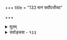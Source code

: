 +++
title = "133 मानं सर्वोपजीव्या"

+++
<details><summary>मूलम्</summary>

मानं सर्वोपजीव्या प्रथममिह भवेदक्षजन्या मनीषा तन्मूला चानुमा स्यात्तदुभयजनितस्त्वागमो द्विप्रकारः ।  
मूलं न क्वापि बाध्यं क्वचिदधिकबलैर्मूलजातीयबाधः स्यादेतैः कर्ममालाघटितभवघटीयन्त्रजभ्रान्तिशान्तिः ॥ १३३ ॥
</details>

<details><summary>सर्वाङ्कषा - १३३</summary>

एवं प्रमाणविचारस्य प्रयोजनं प्रदर्शयति – मानमित्यादि । **इह** = प्रमाणानां मध्ये अक्षजन्या 



**मनीषा** = इन्द्रियजन्या बुद्धिः प्रत्यक्षरूपा **सर्वोपजीव्या** = इतरप्रमाणानामपि प्राणप्रदात्री, सर्वैरपि आश्रयणीया । 



686 

मूलं न क्वापि बाध्यम्; क्वचिदधिकबलैर्मूलजातीयबाधः 

स्यादेतैः कर्ममालाघटितभवघटीयन्त्रजभ्रान्तिशान्तिः ॥133॥ 

**प्रथमम्** = मुख्यम् **मानम्** = प्रमाणं भवति । तन्मूला **च** = प्रत्यक्षमूला च **अनुमा** = अनुमितिः स्यात्, व्याप्तिदर्शनादेः प्रत्यक्षरूपत्वात् । **तदुभयजनितः** = प्रत्यक्षानुमानमूलः । शब्दश्रवणं प्रत्यक्षरूपम्, शक्तिग्राहकप्रमाणं व्यवहारः आवापोद्वापादिः प्रत्यक्षानुमानरूपः । एतादृशः **आगमस्तु** = शब्दस्तु **द्विप्रकारः** = लौकिको वैदिकश्चेति । **मूलम्** = सर्वव्यवहाराणां मूलकारणं प्रत्यक्षमनुमानं शब्दो वा तु **क्वापि** = कुत्रापि न **बाध्यम्** = न बाधार्हम्, मूलघातप्रसङ्गादेव । ननु ज्वालाभेदानुमानेन ज्वालैक्यप्रत्यक्षं बाध्यत इति सर्वसंमतं खलु । एवं सति प्रत्यक्षं क्वापि न बाध्यमिति कथमित्यत्राह - **क्वचित्** = कुत्रचित् स्थलविशेषे **अधिकबलैः** = स्वतः बाधितुमशक्यत्वात् **अधिकबलैः** = अधिकबलवद्भिः मूलिप्रमाणैः मूलजातीयबाधः प्रत्यक्षाभासस्य बाधः, न तु मूलबाधः । तथा च 'मानं न कापि बाध्यम्' इत्यपि पठनीयम् । **मानम्** = प्रमाणं कुत्रापि न बाध्यते, किन्तु प्रमाणाभास एव बाध्यते, प्रमाणं तु अन्यथा व्यवस्थाप्यत इत्यर्थः । एवम् - एतैः प्रमाणविचारैः **कर्ममालाघटितभवघटीयन्त्रजभ्रान्तिशान्तिः** = कर्मपरंपरया घटितः यः संसाररूपो घटीयन्त्रः उन्नमननमनाद्दुच्चावचावस्थाघटितः यः संसाररूपो **घटीयन्त्रः** = जलस्य उपर्यानयनसाधन यन्त्रः, **तज्जः** = तज्जन्यः यो भ्रमः तस्य **शान्तिः** = निवृत्तिः **स्यात्** = नूनं भवेत् ॥ 



अत्रैवं वैतण्डिकः प्रत्यवतिष्ठते - सर्वमिदमापातरमणीयम् । सर्वप्रमाणमूर्धन्यमिति यदुच्यते प्रत्यक्षम्, तत् तदुपजीव्येनानुमानेन बाध्यते । यथा - ज्वालैक्यप्रत्यक्षं ज्वालाभेदानुमानेन बाध्यते । शुक्तिरजतादिप्रत्यक्षम्, आप्तवाक्येन बाध्यते । किं बहुना ! शुक्तिरजतप्रत्यक्षम्, स्वयं समीपोपसर्पणेन ‘नेदं रजतम्' इति प्रत्यक्षेणैव स्वीयेनैव बाध्यते । एवं बहुधाऽव्यवस्थादर्शनात् प्रमाणानां प्रामाण्यं दुर्निरूपम् । अतश्च एभिः न किञ्चिन्निर्णेतुं शक्यते । अत एव बाध्यबाधकभावस्यापि दुर्निरूपत्वात् सर्वमविचारितरमणीयम्, अत एवानिर्वचनीयञ्चेत्येतादृशविचारो व्यर्थ एवेति ॥ 

अत्रोच्यते - प्रत्यक्षत्वं वा परोक्षत्वं वा बाध्यत्वे, बाधकत्वे च न प्रयोजकम् । किन्तु सावकाशं बाध्यम्, निरवकाशं बाधकमित्येव निष्कर्षः । सावकाशत्वं नाम अन्यथा नेतुं शक्यत्वम्, अत एव दुर्बलत्वम्। निरवकाशत्वं नाम अन्यथा नेतुमशक्यत्वम्, अत एव प्रबलत्वम् । तैलवर्त्यादिनाशात् ज्वालाभेदोऽनुमीयते । इदमन्यथा नेतुं न शक्यम् । ज्वालैक्यप्रत्यक्षं तु साजात्यादिमूलकत्वेन नेतुं शक्यम्, अत एव बाध्यम् । शुक्तिरजतस्थलेऽपि प्रत्यक्षाभासः शुद्धेन प्रत्यक्षेण बाध्यते, न तु प्रत्यक्षं प्रत्यक्षेण बाध्यते । ज्वालाभेदानुमितिरपि तैलनाशप्रत्यक्षमूलैवेति, लौकिकविषये प्रत्यक्षमेव सर्वोपजीव्यम् । अलौकिके तु विषये वेद एव सनातनं चक्षुः । अत एव सूत्रेषु श्रुतिपदस्थाने प्रत्यक्षदृष्टादिपदम् । एवं सूक्ष्ममतिभिरिदं सर्वं ज्ञातुं शक्यमिति, दुर्निरूपत्वकथनं बालिशभावमूलकम्, बुद्धिदौर्बल्यमूलकं वा । एवमेव बाध्यबाधकभावनिर्णय इत्ययमंशः ‘स्मृत्यनवकाशदोषप्रसङ्गः' इति सूत्रोक्तन्यायमूलकः । अतश्च प्रमाणप्रमेयव्यवस्थादिकं सुनिरूपमेव ॥ 



687 



अत्रेदमवधेयम् – प्रमाणानां स्वरूपप्रवृत्त्यादीनां वैज्ञानिके निर्णये जाते, प्रमाणानां विषयव्यस्थया बाध्यबाधकभावादीनामपि सुनिर्णेयत्वात्, सर्वेऽपि वादविवादाः शमं गच्छेयुः । यथा वा ज्वालैक्यज्वालाभेदप्रमाणयोः । तत्रहि – ज्वालाभेदानुमानं कारणविषयकम् । 'कारणभेदात् कार्यभेदः' इति सामान्यमुखव्याप्त्या किल ज्वालाभेदः सिद्ध्यति । एतद्व्याप्तेः निर्णयस्य ' एतत्पटः तत्पटभिन्नः, एतत्तन्तुभिन्नतन्तुजन्यत्वात्’ इत्यादिस्थलान्तरव्याप्तिदर्शनाधीनत्वात् परंपरया प्रत्यक्षमेव तत्रापि मूलम् । एवञ्च ज्वालैक्यप्रत्यक्षं कार्यविषयकम्, ज्ञानाभासरूपम् । ज्वालाभेदानुमानं तु कारणविषयकं विज्ञानरूपम् । अनुमानेन प्रत्यक्षबाधो नाम, विज्ञानेन ज्ञानस्यान्यथानयनमात्रम्, न तु ज्ञानस्य बाधः । कारणभेदेन कार्यभेदस्यावश्यंभावो हि विज्ञानाधीनः । अत एवैतन्निर्णयानन्तरमपि ज्वालैक्यदर्शनमप्यनुवर्तत एव, 'सैवेयं गूर्जरी' इतिवत् । एवञ्चाभिज्ञाप्रत्यभिज्ञयोर्मध्ये भिज्ञा प्रबला, प्रत्यभिज्ञा तु दुर्बला, सावकाशा, साजात्याद्यवलम्बनत्वात् ॥ 

'इदं रजतम्' इति प्रत्यक्षं तु 'नेदं रजतम्' इति प्रत्यक्षेणैव बाध्यते । अत्रापि 'नेदं रजतम्' इति प्रत्यक्षम्, ‘इदं रजतम्” इति प्रत्यक्षाभासं सादृश्यमूलकत्वे पर्यवसाययति । सादृश्यमूलकं तु प्रत्यक्षं बाधकज्ञानानन्तरमपि भवत्येवेत्यादिकं विस्तरेण पूर्वमेवोपपादितम् । विज्ञानस्य मूलभूतं प्रत्यक्षं यदि भ्रमो भवेत्, तदा विज्ञानमपि दुर्बलमेव । यथा 'सैवेयं गूर्जरी' इत्यत्रैव, इयं प्रत्यभिज्ञा साजात्यमूला, उत व्यक्त्यैक्यमूला? इति संशये द्वेधाप्यनुभवस्य सत्त्वात्, द्विविधोऽप्यनुभवः प्रामाणिक एव । विशेषस्थले तु व्यक्त्यैक्यनिर्णायकव्यक्तिभेदनिर्णायकप्रमाणानुरोधेनैव तन्निर्णयः । एवमेव क्षणिकवादस्थिरत्ववादयोरपि ज्ञानविज्ञानभेदमूलकत्वान्न विरोधः । पदार्थास्सर्वेऽपि प्रतिक्षणं परिणामशीला इति को वा न जानाति । परन्त्वेतत् विज्ञानाधीनम्, ज्ञानं तु 'इदम्' इत्येवं साक्षात्काररूपम् । एवञ्च - 

प्रत्यक्षमेव ज्ञानं स्यात् विज्ञानमनुमा भवेत् । शब्दस्तूभयमूलः स्यात्प्रमाणानामियं स्थितिः ॥ विज्ञानस्यापि मूलं हि ज्ञानमेव भवेत्सदा । अतो ज्ञानस्य माहात्म्यं सर्वत्रैव प्रतिष्ठितम् ॥ विज्ञानं तु विवेकाय नानुष्ठानाय कर्हिचित् । भिन्नक्षेत्रगते ह्येते वृथा चर्चा विवर्ज्यताम् ॥ 

T 

तथा हि-ज्ञानं हि प्रथमं प्रत्यक्षपरोक्षभेदेन द्विविधम् । प्रत्यक्षं 'साक्षात्करोमि इत्यनुव्यवसायप्रयोजकमत्यन्तं प्रबलम् । इतरत्सर्वं परोक्षम् ' शृणोमि' 'अनुमिनोमि' 'स्मरामि' 'परिशीलयामि' इत्याद्यनुव्यवसायप्रयोजकम् । मानवानां बुद्धौ परोक्षापरोक्षादिरूपाणामनुभवानामसंकीर्णं स्थानं वर्तते । एवं ज्ञानविज्ञानयोरपि प्रत्येकं स्थानं वर्तते । व्यवहारास्सर्वेऽपि प्रत्यक्षानुमितिशाब्दरूपप्रमाणत्रयमूलाः, अथापि प्रत्यक्षमेव सर्वोपजीव्यम् । अत एवाचार्यैः - ‘परश्शतपरिक्षोदात्परस्तादपि वादिभिः । उपलंभबले स्थेयम्' (न्या. सि. 1) इत्युदघोषि । अतस्सावकाशत्वनिरवकाशत्वे एव प्रतिबध्यत्वप्रतिबन्धकत्वप्रयोजके ॥ 

ननु भोः ! किमिदं बालानामिव नाट्यप्रदर्शनम् । कियद्गहनमिमं प्रतिबध्यप्रतिबन्धकभावं महता परिश्रमेण निर्णीतवन्तो महामेधाविन इति न जानासि त्वमिव भाति । एवं हि प्रादर्शि – 'लौकिकसन्निकर्षाजन्यदोषविशेषाजन्यतद्वत्ताबुद्धित्वावच्छिन्नं प्रति अनाहार्याप्रामाण्यज्ञानानास्कन्दिततदभाववत्तानिश्चयः प्रतिबन्धकः ' 





688 

प्रमाणविवेचनमेव वादकृत्यम् ] 

357. सर्वं सन्दिग्धसत्त्वं क्षणिकमगुणकं नित्यमाकस्मिकं वा 

बुद्धिः कृत्स्ना न मानं निखिलमपि ततः स्यान्मृषा धीतरद्वा । 

इति मूलरूपम् । विस्तरस्तु वाचामगोचरः । त्वं तु कूपकूर्म इव न जानासि किञ्चिदपीति भाति । एतदुपर्यपि कियद्दूरं गतास्ते इति किं जानीषे ? 

अये! शब्दाडम्बरप्रिय ! कथं वा त्वं विहगराजरापदाश्रितानस्मान् ज्ञास्यसि ? भवादृशैर्यावद्वा शब्दराशिमहारण्यं वर्धितम्, तत्सर्वमपि सावकाशनिरवकाशपदाभ्यां चुलकितमिवाभूत् । महर्षयः खलु न शब्दवर्धनप्रियाः । निष्कृष्टप्रमेयतत्त्वनिर्णयपरास्ते सर्वदा । एतत्पदयोरेव रूपान्तरेण विवरणपराणि लौकिकसन्निकर्षाजन्यदोषविशेषाजन्यादिविशेषणानीति ज्ञायताम् ॥ 

' तद्वत्ताबुद्धिं प्रति तदभाववत्तानिश्चयः प्रतिबन्धकः' इत्येतावन्मात्रमेव प्रतिबध्यप्रतिबन्धकभावस्य मूलं रूपम् । एवं सति ‘शङ्खः श्वेतः' इति निर्णयवतामपि पित्ताधिक्ये शङ्खः पीतः इति प्रत्यक्षं भवति । इदं ज्ञानद्वयमपि परस्परं प्रतिबन्धकं न भवत्येव । कुत इति चेत्, उभयोरपि सावकाशत्वात् । तत्र निदानम् 'शङ्खः पीतः' इत्यस्य दोषजन्यत्वमेव । दोषजन्यं हि ज्ञानं प्रतिबन्धकमपि न भवति, प्रतिबध्यमपि न भवति । एवमेव 'घटाभाववत् भूतलम्' इति ज्ञाने सत्यपि, यदि कश्चित्तत्र घटमानीय निक्षिपेत्, तदापि घटाभाववत्ताज्ञानं घटवत्ताज्ञानं प्रति न प्रतिबन्धकम्, घटवत्ताज्ञानं इन्द्रियसन्निकर्षजन्यत्वात् **प्रबलम्** = निरवकाशम्। घटाभाववत्ताज्ञानं तु भूतले घटसत्ताकाले अनिन्द्रियसन्निकर्षजन्यत्वात्, कालभेदेन नेतुं शक्यत्वात् **सावकाशम्** =अन्यथा नेतुं शक्यम्, अत एव दुर्बलम्, अत एव बाध्यञ्च । एतदर्थं लौकिकसन्निकर्षाजन्यत्वं प्रतिबध्यविशेषणम् । एवमेवानाहार्यत्वादीनि प्रतिबन्धकज्ञानविशेषणानि ज्ञेयानि । अतस्सर्वत्रापि बाध्यबाधकस्थले सावकाशं बाध्यम्, निरवकाशं बाधकमित्येव प्रमेयनिष्कर्षः । सावकाशमन्यथासिद्धम्, निरवकाशमनन्यथासिद्धमित्यपि समानम् । अतो बलाबलनिर्णयोऽप्येतन्मूलक एवेति प्राचीनप्रक्रिया चतुरस्रा ॥ 

आहत्य तु ऋजुमतयस्सर्वं ऋजुमार्गेणैव ब्रूयुः, न तु द्राविडप्राणायामेन । 'न हि भिक्षुकास्सन्तीति स्थाल्यो नाधिश्रीयन्ते' इतिवत् आपातबाध्यबाधकभीरुभिः यत्किञ्चिदपि सत्यं कदापि न ज्ञातुं शक्यम् । तत्रापि वैतण्डिकैः । सहजऋतुमतीनां तु सुज्ञं तत्सर्वमिति, बुद्धेरपलापो वा, वस्तूनामपहारो वा न कस्मा अपि फलाय कल्पेतेत्यवगम्यताम् । 'ज्ञानं विज्ञानमास्तिक्यं ब्राह्मं कर्म स्वभावजम्' इत्युक्तिरत्रावधेया ॥ 

कथञ्चित् सात्त्विकी बुद्धिः वत्स ! संपाद्यतां द्रुतम् । यथावदेव सर्वं हि तदा भायान्न संशयः ॥ १३३ ॥
</details>
